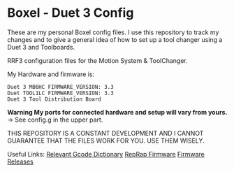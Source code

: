 # Boxel - Duet 3 Config
These are my personal Boxel config files. I use this repository to track my changes and to give a general idea of how to set up a tool changer using a Duet 3 and Toolboards.

RRF3 configuration files for the Motion System & ToolChanger.

My Hardware and firmware is:
````
Duet 3 MB6HC FIRMWARE_VERSION: 3.3 
Duet TOOL1LC FIRMWARE_VERSION: 3.3
Duet 3 Tool Distribution Board
````

**Warning My ports for connected hardware and setup will vary from yours.** -> See config.g in the upper part.

THIS REPOSITORY IS A CONSTANT DEVELOPMENT AND I CANNOT GUARANTEE THAT THE FILES WORK FOR YOU. USE THEM WISELY.

Useful Links: 
[Relevant Gcode Dictionary](https://duet3d.dozuki.com/Wiki/Gcode)
[RepRap Firmware](https://duet3d.dozuki.com/c/RepRapFirmware)
[Firmware Releases](https://github.com/dc42/RepRapFirmware/releases)
